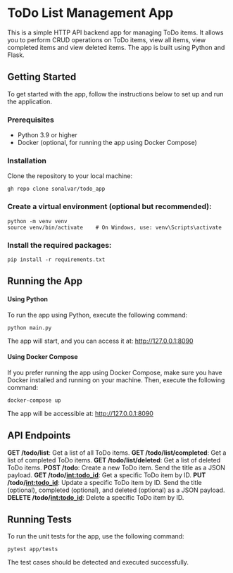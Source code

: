 # ToDo List Management App

This is a simple HTTP API backend app for managing ToDo items. It allows you to perform CRUD operations on ToDo items, view all items, view completed items and view deleted items. The app is built using Python and Flask.

## Getting Started

To get started with the app, follow the instructions below to set up and run the application.

### Prerequisites

- Python 3.9 or higher
- Docker (optional, for running the app using Docker Compose)

### Installation

Clone the repository to your local machine:
```
gh repo clone sonalvar/todo_app
```

### Create a virtual environment (optional but recommended):
```
python -m venv venv
source venv/bin/activate    # On Windows, use: venv\Scripts\activate
```

### Install the required packages:
```
pip install -r requirements.txt
```

## Running the App
#### Using Python
To run the app using Python, execute the following command:

```
python main.py
```
The app will start, and you can access it at: http://127.0.0.1:8090

#### Using Docker Compose
If you prefer running the app using Docker Compose, make sure you have Docker installed and running on your machine. Then, execute the following command:

```
docker-compose up
```
The app will be accessible at: http://127.0.0.1:8090

## API Endpoints
**GET /todo/list**: Get a list of all ToDo items.
**GET /todo/list/completed**: Get a list of completed ToDo items.
**GET /todo/list/deleted**: Get a list of deleted ToDo items.
**POST /todo**: Create a new ToDo item. Send the title as a JSON payload.
**GET /todo/<int:todo_id>**: Get a specific ToDo item by ID.
**PUT /todo/<int:todo_id>**: Update a specific ToDo item by ID. Send the title (optional), completed (optional), and deleted (optional) as a JSON payload.
**DELETE /todo/<int:todo_id>**: Delete a specific ToDo item by ID.

## Running Tests
To run the unit tests for the app, use the following command:
```
pytest app/tests
```
The test cases should be detected and executed successfully.
